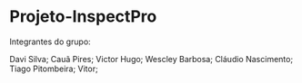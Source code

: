 # Projeto-InspectPro

Integrantes do grupo:

Davi Silva;
Cauã Pires;
Victor Hugo;
Wescley Barbosa;
Cláudio Nascimento;
Tiago Pitombeira;
Vitor;
